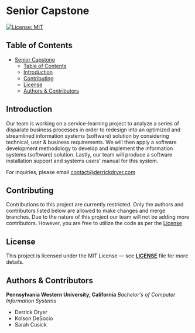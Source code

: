 # Senior Capstone

[![License: MIT](https://img.shields.io/badge/License-MIT-yellow.svg)](https://opensource.org/licenses/MIT)

## Table of Contents

- [Senior Capstone](#senior-capstone)
  - [Table of Contents](#table-of-contents)
  - [Introduction](#introduction)
  - [Contributing](#contributing)
  - [License](#license)
  - [Authors \& Contributors](#authors--contributors)

## Introduction

Our team is working on a service-learning project to analyze a series of disparate business processes in order to redesign into an optimized and streamlined information systems (software) solution by considering technical, user & business requirements. We will then apply a software development methodology to develop and implement the information systems (software) solution. Lastly, our team will produce a software installation support and systems users' manual for this system.

For inquiries, please email <contact@derrickdryer.com>

## Contributing

Contributions to this project are currently restricted. Only the authors and contributors listed below are allowed to make changes and merge branches. Due to the nature of this project our team will not be adding more contributors. However, you are free to utilize the code as per the [License](#license)

## License

This project is licensed under the MIT License — see **[LICENSE](https://github.com/derrickdryer/senior-capstone/blob/prod/LICENSE)** file for more details.

## Authors & Contributors

**Pennsylvania Western University, California**
*Bachelor's of Computer Information Systems*

- Derrick Dryer
- Kolson DeSocio
- Sarah Cusick
